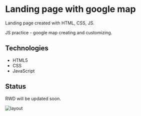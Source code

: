# Landing page with google map

Landing page created with HTML, CSS, JS. 

JS practice - google map creating and customizing.

## Technologies
* HTML5
* CSS
* JavaScript


## Status
RWD will be updated soon.

![layout](screenshot.png)